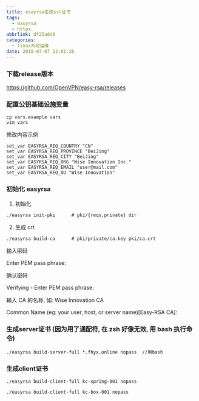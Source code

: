 ```yaml
---
title: esayrsa生成ssl证书
tags:
  - easyrsa
  - https
abbrlink: df25a0d8
categories:
  - linux系统运维
date: 2018-07-07 12:01:26
---
```


### 下载release版本

https://github.com/OpenVPN/easy-rsa/releases

### 配置公钥基础设施变量

```
cp vars.example vars
vim vars
```

修改内容示例

```
set_var EASYRSA_REQ_COUNTRY "CN"
set_var EASYRSA_REQ_PROVINCE "BeiJing"
set_var EASYRSA_REQ_CITY "BeiJing"
set_var EASYRSA_REQ_ORG "Wise Innovation Inc."
set_var EASYRSA_REQ_EMAIL "user@mail.com"
set_var EASYRSA_REQ_OU "Wise Innovation"
```

<!-- more -->

### 初始化 easyrsa

1. 初始化

```
./easyrsa init-pki      # pki/{reqs,private} dir
```

2.  生成 crt


```
./easyrsa build-ca      # pki/private/ca.key pki/ca.crt
```

输入密码


Enter PEM pass phrase:


确认密码


Verifying - Enter PEM pass phrase:


输入 CA 的名称, 如: Wise Innovation CA


Common Name (eg: your user, host, or server name)[Easy-RSA CA]:



### 生成server证书 (因为用了通配符, 在 zsh 好像无效, 用 bash 执行命令)

```
./easyrsa build-server-full *.fhyx.online nopass  //用bash
```



   ### 生成client证书

```
./easyrsa build-client-full kc-spring-001 nopass 

./easyrsa build-client-full kc-box-001 nopass
```